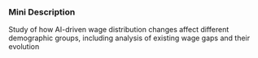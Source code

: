 ### Mini Description

Study of how AI-driven wage distribution changes affect different demographic groups, including analysis of existing wage gaps and their evolution
